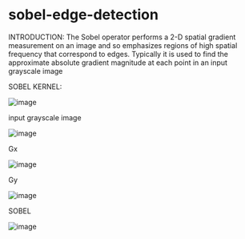 # sobel-edge-detection
INTRODUCTION:
The Sobel operator performs a 2-D spatial gradient measurement on an image and so emphasizes regions of high spatial frequency that correspond to edges. Typically it is used to find the approximate absolute gradient magnitude at each point in an input grayscale image

SOBEL KERNEL:

![image](https://github.com/chi-an1997/sobel-edge-detection/assets/96866028/eeeb1a83-da97-4eb8-a472-a79a95d624a6)



input grayscale image

![image](https://github.com/chi-an1997/sobel-edge-detection/assets/96866028/86f0e3a7-a6a4-496c-9717-9c0844bb72af)



Gx

![image](https://github.com/chi-an1997/sobel-edge-detection/assets/96866028/11531fd0-79d4-4a5b-8a99-a507d278ad50)



Gy

![image](https://github.com/chi-an1997/sobel-edge-detection/assets/96866028/a1a8d2a4-27ab-46ca-8852-0ecc546ab14e)



SOBEL

![image](https://github.com/chi-an1997/sobel-edge-detection/assets/96866028/c61b0faf-1d14-456d-829b-d97a6b8d0172)

